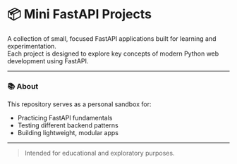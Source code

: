 # 📦 Mini FastAPI Projects

A collection of small, focused FastAPI applications built for learning and experimentation.  
Each project is designed to explore key concepts of modern Python web development using FastAPI.

---

### 📚 About

This repository serves as a personal sandbox for:

- Practicing FastAPI fundamentals
- Testing different backend patterns
- Building lightweight, modular apps

---

> Intended for educational and exploratory purposes.
